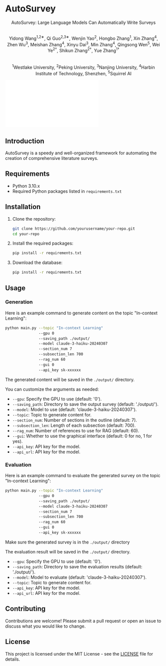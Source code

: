 # AutoSurvey
<p align="center">
   AutoSurvey: Large Language Models Can Automatically Write Surveys
</p>
<p align="center">
  <strong></strong><br>
  Yidong Wang<sup>1,2∗</sup>, Qi Guo<sup>2,3∗</sup>, Wenjin Yao<sup>2</sup>, Hongbo Zhang<sup>1</sup>, Xin Zhang<sup>4</sup>, Zhen Wu<sup>3</sup>, Meishan Zhang<sup>4</sup>, Xinyu Dai<sup>3</sup>, Min Zhang<sup>4</sup>, Qingsong Wen<sup>5</sup>, Wei Ye<sup>2†</sup>, Shikun Zhang<sup>2†</sup>, Yue Zhang<sup>1†</sup>
  <br><br>
  <strong></strong><br>
  <sup>1</sup>Westlake University, <sup>2</sup>Peking University, <sup>3</sup>Nanjing University, <sup>4</sup>Harbin Institute of Technology, Shenzhen, <sup>5</sup>Squirrel AI
</p>

![Overview](figs/survey_pic.pdf)

## Introduction

AutoSurvey is a speedy and well-organized framework for automating the creation of comprehensive literature surveys.

## Requirements

- Python 3.10.x
- Required Python packages listed in `requirements.txt`

## Installation

1. Clone the repository:
   ```sh
   git clone https://github.com/yourusername/your-repo.git
   cd your-repo
   ```

2. Install the required packages:
   ```sh
   pip install -r requirements.txt
   ```

3. Download the database:
   ```sh
   pip install -r requirements.txt
   ```

## Usage

### Generation
Here is an example command to generate content on the topic "In-context Learning":

```sh
python main.py --topic "In-context Learning" 
               --gpu 0
               --saving_path ./output/
               --model claude-3-haiku-20240307
               --section_num 7
               --subsection_len 700
               --rag_num 60
               --gui 0
               --api_key sk-xxxxxx 
```

The generated content will be saved in the `./output/` directory.

You can customize the arguments as needed:

- `--gpu`: Specify the GPU to use (default: '0').
- `--saving_path`: Directory to save the output survey (default: './output/').
- `--model`: Model to use (default: 'claude-3-haiku-20240307').
- `--topic`: Topic to generate content for.
- `--section_num`: Number of sections in the outline (default: 7).
- `--subsection_len`: Length of each subsection (default: 700).
- `--rag_num`: Number of references to use for RAG (default: 60).
- `--gui`: Whether to use the graphical interface (default: 0 for no, 1 for yes).
- `--api_key`: API key for the model.
- `--api_url`: API key for the model.

### Evaluation

Here is an example command to evaluate the generated survey on the topic "In-context Learning":

```sh
python main.py --topic "In-context Learning" 
               --gpu 0
               --saving_path ./output/
               --model claude-3-haiku-20240307
               --section_num 7
               --subsection_len 700
               --rag_num 60
               --gui 0
               --api_key sk-xxxxxx 
```

Make sure the generated survey is in the `./output/` directory

The evaluation result will be saved in the `./output/` directory.

- `--gpu`: Specify the GPU to use (default: '0').
- `--saving_path`: Directory to save the evaluation results (default: './output/').
- `--model`: Model to evaluate (default: 'claude-3-haiku-20240307').
- `--topic`: Topic to generate content for.
- `--api_key`: API key for the model.
- `--api_url`: API key for the model.

## Contributing

Contributions are welcome! Please submit a pull request or open an issue to discuss what you would like to change.

## License

This project is licensed under the MIT License - see the [LICENSE](LICENSE) file for details.
